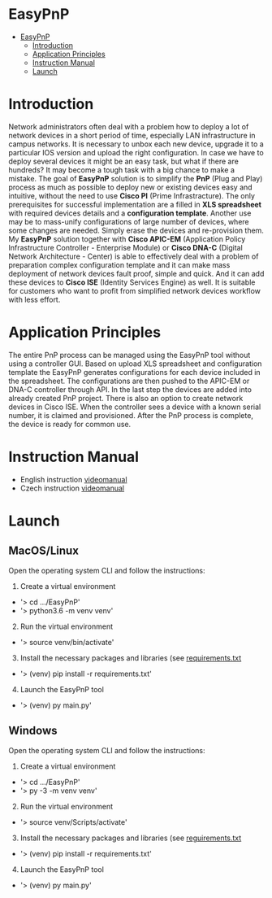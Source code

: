 # EasyPnP
- [EasyPnP](#easypnp)
  - [Introduction](#introduction)
  - [Application Principles](#application-principles)
  - [Instruction Manual](#instruction-manual)
  - [Launch](#launch)

# Introduction
Network administrators often deal with a problem how to deploy a lot of network devices in a short period of time, especially LAN infrastructure in campus networks. It is necessary to unbox each new device, upgrade it to a particular IOS version and upload the right configuration. In case we have to deploy several devices it might be an easy task, but what if there are hundreds? It may become a tough task with a big chance to make a mistake. The goal of **EasyPnP** solution is to simplify the **PnP** (Plug and Play) process as much as possible to deploy new or existing devices easy and intuitive, without the need to use **Cisco PI** (Prime Infrastracture). The only prerequisites for successful implementation are a filled in **XLS spreadsheet** with required devices details and a **configuration template**. Another use may be to mass-unify configurations of large number of devices, where some changes are needed. Simply erase the devices and re-provision them. My **EasyPnP** solution together with **Cisco APIC-EM** (Application Policy Infrastructure Controller - Enterprise Module) or **Cisco DNA-C** (Digital Network Architecture - Center) is able to effectively deal with a problem of preparation complex configuration template and it can make mass deployment of network devices fault proof, simple and quick. And it can add these devices to **Cisco ISE** (Identity Services Engine) as well. It is suitable for customers who want to profit from simplified network devices workflow with less effort.

# Application Principles
The entire PnP process can be managed using the EasyPnP tool without using a controller GUI. Based on upload XLS spreadsheet and configuration template the EasyPnP generates configurations for each device included in the spreadsheet. The configurations are then pushed to the APIC-EM or DNA-C controller through API. In the last step the devices are added into already created PnP project. There is also an option to create network devices in Cisco ISE. When the controller sees a device with a known serial number, it is claimed and provisioned. After the PnP process is complete, the device is ready for common use.

# Instruction Manual
- English instruction [videomanual](https://youtu.be/Kxbin1WrpYY)
- Czech instruction [videomanual](https://youtu.be/GOxJ5qpehj4)

# Launch
## MacOS/Linux
Open the operating system CLI and follow the instructions:
1. Create a virtual environment
- '> cd .../EasyPnP'
- '> python3.6 -m venv venv'
2. Run the virtual environment
- '> source venv/bin/activate'
3. Install the necessary packages and libraries (see [requirements.txt](requirements.txt)
- '> (venv) pip install -r requirements.txt'
4. Launch the EasyPnP tool
- '> (venv) py main.py'
## Windows
Open the operating system CLI and follow the instructions:
1. Create a virtual environment
- '> cd .../EasyPnP'
- '> py -3 -m venv venv'
2. Run the virtual environment
- '> source venv/Scripts/activate'
3. Install the necessary packages and libraries (see [reguirements.txt](requirements.txt)
- '> (venv) pip install -r requirements.txt'
4. Launch the EasyPnP tool
- '> (venv) py main.py'
